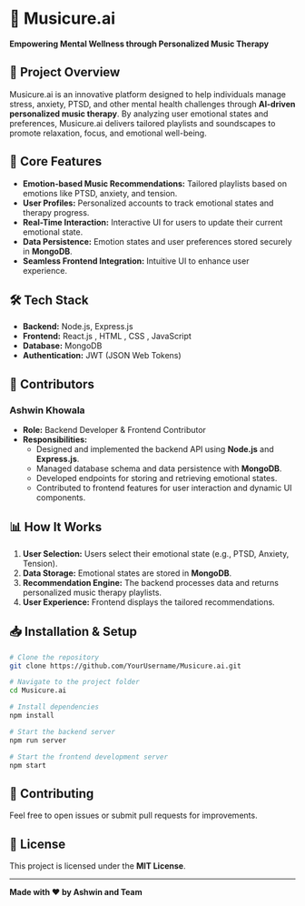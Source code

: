 # 🎵 **Musicure.ai**

**Empowering Mental Wellness through Personalized Music Therapy**

## 🚀 **Project Overview**
Musicure.ai is an innovative platform designed to help individuals manage stress, anxiety, PTSD, and other mental health challenges through **AI-driven personalized music therapy**. By analyzing user emotional states and preferences, Musicure.ai delivers tailored playlists and soundscapes to promote relaxation, focus, and emotional well-being.

## 🧠 **Core Features**
- **Emotion-based Music Recommendations:** Tailored playlists based on emotions like PTSD, anxiety, and tension.
- **User Profiles:** Personalized accounts to track emotional states and therapy progress.
- **Real-Time Interaction:** Interactive UI for users to update their current emotional state.
- **Data Persistence:** Emotion states and user preferences stored securely in **MongoDB**.
- **Seamless Frontend Integration:** Intuitive UI to enhance user experience.

## 🛠️ **Tech Stack**
- **Backend:** Node.js, Express.js 
- **Frontend:** React.js , HTML , CSS , JavaScript 
- **Database:** MongoDB
- **Authentication:** JWT (JSON Web Tokens)

## 👥 **Contributors**

### **Ashwin Khowala**
- **Role:** Backend Developer & Frontend Contributor
- **Responsibilities:**
   - Designed and implemented the backend API using **Node.js** and **Express.js**.
   - Managed database schema and data persistence with **MongoDB**.
   - Developed endpoints for storing and retrieving emotional states.
   - Contributed to frontend features for user interaction and dynamic UI components.


## 📊 **How It Works**
1. **User Selection:** Users select their emotional state (e.g., PTSD, Anxiety, Tension).
2. **Data Storage:** Emotional states are stored in **MongoDB**.
3. **Recommendation Engine:** The backend processes data and returns personalized music therapy playlists.
4. **User Experience:** Frontend displays the tailored recommendations.

## 📥 **Installation & Setup**
```bash
# Clone the repository
git clone https://github.com/YourUsername/Musicure.ai.git

# Navigate to the project folder
cd Musicure.ai

# Install dependencies
npm install

# Start the backend server
npm run server

# Start the frontend development server
npm start
```

## 🤝 **Contributing**
Feel free to open issues or submit pull requests for improvements.

## 📝 **License**
This project is licensed under the **MIT License**.

---

**Made with ❤️ by Ashwin and Team**
